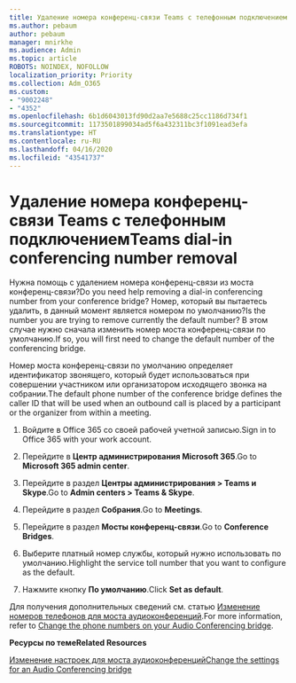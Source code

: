 ```yaml
---
title: Удаление номера конференц-связи Teams с телефонным подключением
ms.author: pebaum
author: pebaum
manager: mnirkhe
ms.audience: Admin
ms.topic: article
ROBOTS: NOINDEX, NOFOLLOW
localization_priority: Priority
ms.collection: Adm_O365
ms.custom:
- "9002248"
- "4352"
ms.openlocfilehash: 6b1d6043013fd90d2aa7e5688c25cc1186d734f1
ms.sourcegitcommit: 1173501899034ad5f6a432311bc3f1091ead3efa
ms.translationtype: HT
ms.contentlocale: ru-RU
ms.lasthandoff: 04/16/2020
ms.locfileid: "43541737"
---
```

# <a name="teams-dial-in-conferencing-number-removal"></a><span data-ttu-id="e5225-102">Удаление номера конференц-связи Teams с телефонным подключением</span><span class="sxs-lookup"><span data-stu-id="e5225-102">Teams dial-in conferencing number removal</span></span>

<span data-ttu-id="e5225-103">Нужна помощь с удалением номера конференц-связи из моста конференц-связи?</span><span class="sxs-lookup"><span data-stu-id="e5225-103">Do you need help removing a dial-in conferencing number from your conference bridge?</span></span> <span data-ttu-id="e5225-104">Номер, который вы пытаетесь удалить, в данный момент является номером по умолчанию?</span><span class="sxs-lookup"><span data-stu-id="e5225-104">Is the number you are trying to remove currently the default number?</span></span> <span data-ttu-id="e5225-105">В этом случае нужно сначала изменить номер моста конференц-связи по умолчанию.</span><span class="sxs-lookup"><span data-stu-id="e5225-105">If so, you will first need to change the default number of the conferencing bridge.</span></span>

<span data-ttu-id="e5225-106">Номер моста конференц-связи по умолчанию определяет идентификатор звонящего, который будет использоваться при совершении участником или организатором исходящего звонка на собрании.</span><span class="sxs-lookup"><span data-stu-id="e5225-106">The default phone number of the conference bridge defines the caller ID that will be used when an outbound call is placed by a participant or the organizer from within a meeting.</span></span>

1. <span data-ttu-id="e5225-107">Войдите в Office 365 со своей рабочей учетной записью.</span><span class="sxs-lookup"><span data-stu-id="e5225-107">Sign in to Office 365 with your work account.</span></span>

2. <span data-ttu-id="e5225-108">Перейдите в **Центр администрирования Microsoft 365**.</span><span class="sxs-lookup"><span data-stu-id="e5225-108">Go to **Microsoft 365 admin center**.</span></span>

3. <span data-ttu-id="e5225-109">Перейдите в раздел **Центры администрирования > Teams и Skype**.</span><span class="sxs-lookup"><span data-stu-id="e5225-109">Go to **Admin centers > Teams & Skype**.</span></span>

4. <span data-ttu-id="e5225-110">Перейдите в раздел **Собрания**.</span><span class="sxs-lookup"><span data-stu-id="e5225-110">Go to **Meetings**.</span></span>

5. <span data-ttu-id="e5225-111">Перейдите в раздел **Мосты конференц-связи**.</span><span class="sxs-lookup"><span data-stu-id="e5225-111">Go to **Conference Bridges**.</span></span>

6. <span data-ttu-id="e5225-112">Выберите платный номер службы, который нужно использовать по умолчанию.</span><span class="sxs-lookup"><span data-stu-id="e5225-112">Highlight the service toll number that you want to configure as the default.</span></span>

7. <span data-ttu-id="e5225-113">Нажмите кнопку **По умолчанию**.</span><span class="sxs-lookup"><span data-stu-id="e5225-113">Click **Set as default**.</span></span>

<span data-ttu-id="e5225-114">Для получения дополнительных сведений см. статью [Изменение номеров телефонов для моста аудиоконференций](https://docs.microsoft.com/microsoftteams/change-the-phone-numbers-on-your-audio-conferencing-bridge).</span><span class="sxs-lookup"><span data-stu-id="e5225-114">For more information, refer to [Change the phone numbers on your Audio Conferencing bridge](https://docs.microsoft.com/microsoftteams/change-the-phone-numbers-on-your-audio-conferencing-bridge).</span></span>

<span data-ttu-id="e5225-115">**Ресурсы по теме**</span><span class="sxs-lookup"><span data-stu-id="e5225-115">**Related Resources**</span></span>

[<span data-ttu-id="e5225-116">Изменение настроек для моста аудиоконференций</span><span class="sxs-lookup"><span data-stu-id="e5225-116">Change the settings for an Audio Conferencing bridge</span></span>](https://docs.microsoft.com/microsoftteams/change-the-settings-for-an-audio-conferencing-bridge)
